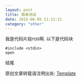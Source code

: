 ```yaml
---
layout: post
title: 简单测试
date: 2015-06-05 11:11:11
category: "other"
---
```


我是代码片段`代码`啊.
以下是代码块

~~~
#include <stdin>
open
~~~
结尾

原创文章转载请注明出处: [Template](http://platinhom.github.io/other/1111/11/11/Template.html)
